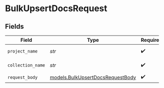 # BulkUpsertDocsRequest


## Fields

| Field                                                                      | Type                                                                       | Required                                                                   | Description                                                                |
| -------------------------------------------------------------------------- | -------------------------------------------------------------------------- | -------------------------------------------------------------------------- | -------------------------------------------------------------------------- |
| `project_name`                                                             | *str*                                                                      | :heavy_check_mark:                                                         | Project name.                                                              |
| `collection_name`                                                          | *str*                                                                      | :heavy_check_mark:                                                         | Collection name.                                                           |
| `request_body`                                                             | [models.BulkUpsertDocsRequestBody](../models/bulkupsertdocsrequestbody.md) | :heavy_check_mark:                                                         | N/A                                                                        |